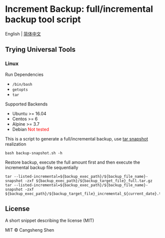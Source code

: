 # Increment Backup: full/incremental backup tool script

English | [简体中文](./i18n/README.zh-cn.md)

## Trying Universal Tools

### Linux

Run Dependencies

- `/bin/bash`
- `getopts`
- `tar`

Supported Backends

- Ubuntu >= 16.04
- Centos >= 6
- Alpine >= 3.7
- Debian <font color=red>Not tested</font>

This is a script to generate a full/incremental backup, use [tar snapshot](https://www.gnu.org/software/tar/manual/html_node/Incremental-Dumps.html) realization

```shell
bash backup-snapshot.sh -h
```

Restore backup, execute the full amount first and then execute the incremental backup file sequentially

```shell
tar --listed-incremental=${backup_exec_path}/${backup_file_name}-snapshot -zxf ${backup_exec_path}/${backup_target_file}_full.tar.gz
tar --listed-incremental=${backup_exec_path}/${backup_file_name}-snapshot -zxf ${backup_exec_path}/${backup_target_file}_incremental_${current_date}.tar.gz
```

## License

A short snippet describing the license (MIT)

MIT © Cangsheng Shen
